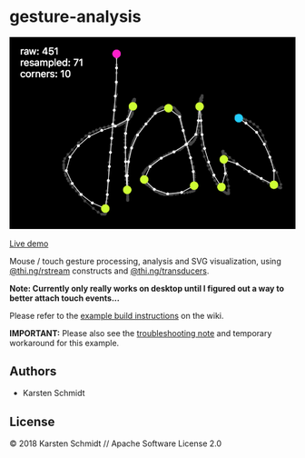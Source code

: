# gesture-analysis

![screenshot](https://raw.githubusercontent.com/thi-ng/umbrella/develop/assets/examples/gesture-analysis.png)

[Live demo](http://demo.thi.ng/umbrella/gesture-analysis/)

Mouse / touch gesture processing, analysis and SVG visualization, using
[@thi.ng/rstream](https://github.com/thi-ng/umbrella/tree/develop/packages/rstream)
constructs and
[@thi.ng/transducers](https://github.com/thi-ng/umbrella/tree/develop/packages/transducers).

**Note: Currently only really works on desktop until I figured out a way
to better attach touch events...**

Please refer to the [example build
instructions](https://github.com/thi-ng/umbrella/wiki/Example-build-instructions)
on the wiki.

**IMPORTANT:** Please also see the [troubleshooting
note](https://github.com/thi-ng/umbrella/wiki/Example-build-instructions#troubleshooting)
and temporary workaround for this example.

## Authors

- Karsten Schmidt

## License

&copy; 2018 Karsten Schmidt // Apache Software License 2.0
